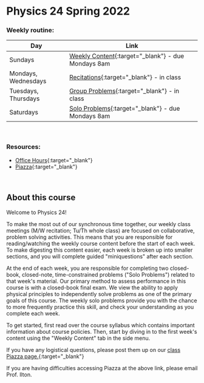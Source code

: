 # Physics 24 Spring 2022


### Weekly routine:

Day  | Link |
-----|------|
Sundays | [Weekly Content](weekly-content){:target="_blank"} - due Mondays  8am |
Mondays, Wednesdays | [Recitations](recitations){:target="_blank"} - in class |
Tuesdays, Thursdays | [Group Problems](group-problems){:target="_blank"} -  in class |
Saturdays | [Solo Problems](solo-problems){:target="_blank"} - due Mondays  8am |

<br>

### Resources:
+ [Office Hours](office-hours){:target="_blank"}
+ [Piazza](https://piazza.com/hmc/spring2022/phys24){:target="_blank"}

<br>

## About this course

Welcome to Physics 24!

To make the most out of our synchronous time together, our weekly class meetings (M/W recitation; Tu/Th whole class) are focused on collaborative, problem solving activities. This means that you are responsible for reading/watching the weekly course content before the start of each week. To make digesting this content easier, each week is broken up into smaller sections, and you will complete guided "miniquestions" after each section. 

At the end of each week, you are responsible for completing two closed-book, closed-note, time-constrained problems ("Solo Problems") related to that week's material. Our primary method to assess performance in this course is with a closed-book final exam. We view the ability to apply physical principles to independently solve problems as one of the primary goals of this course. The weekly solo problems provide you with the chance to more frequently practice this skill, and check your understanding as you complete each week.

 
To get started, first read over the course syllabus which contains important information about course policies. Then, start by diving in to the first week's content using the "Weekly Content" tab in the side menu.

If you have any logistical questions, please post them up on our [class Piazza page.](https://piazza.com/hmc/spring2022/phys24){:target="_blank"}

If you are having difficulties accessing Piazza at the above link, please email Prof. Ilton.
